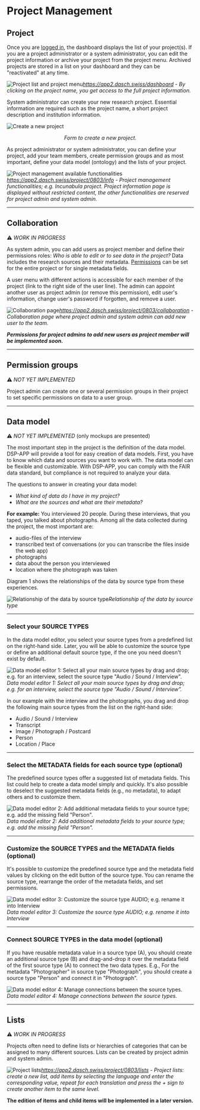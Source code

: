 # Project Management

## Project

Once you are [logged in](/user-guide/#login), the dashboard displays the list of your project(s). If you are a project administrator or a system administrator, you can edit the project information or archive your project from the project menu. Archived projects are stored in a list on your dashboard and they can be "reactivated" at any time. 

![Project list and project menu](../assets/images/knora-app/project-list.png)*https://app2.dasch.swiss/dashboard - By clicking on the project name, you get access to the full project information.*

System administrator can create your new research project. Essential information are required such as the project name, a short project description and institution information.

![Create a new project](../assets/images/knora-app/project-create-new.png)<center>*Form to create a new project.*</center>

As project administrator or system administrator, you can define your project, add your team members, create permission groups and as most important, define your data model (ontology) and the lists of your project.

![Project management available functionalities](../assets/images/knora-app/project-info.png)*https://app2.dasch.swiss/project/0803/info - Project management functionalities; e.g. Incunabula project. Project information page is displayed without restricted content, the other functionalities are reserved for project admin and system admin.*

---

## Collaboration
&#9888; *WORK IN PROGRESS*

As system admin, you can add users as project member and define their permissions roles: *Who is able to edit or to see data in the project?* Data includes the research sources and their metadata. [Permissions](/user-guide/project/#permission-groups) can be set for the entire project or for single metadata fields. 

A user menu with different actions is accessible for each member of the project (link to the right side of the user line). The admin can appoint another user as project admin (or remove this permission), edit user's information, change user's password if forgotten, and remove a user.

![Collaboration page](../assets/images/knora-app/project-collaboration.png)*https://app2.dasch.swiss/project/0803/collaboration - Collaboration page where project admin and system admin can add new user to the team.*

***Permissions for project admins to add new users as project member will be implemented soon.***

---

## Permission groups
&#9888; *NOT YET IMPLEMENTED*

Project admin can create one or several permission groups in their project to set specific permissions on data to a user group.

---

## Data model
&#9888; *NOT YET IMPLEMENTED* (only mockups are presented)

The most important step in the project is the definition of the data model. DSP-APP will provide a tool for easy creation of data models. First, you have to know which data and sources you want to work with. The data model can be flexible and customizable. With DSP-APP, you can comply with the FAIR data standard, but compliance is not required to analyze your data.

The questions to answer in creating your data model:

- *What kind of data do I have in my project?*
- *What are the sources and what are their metadata?*

**For example:** You interviewed 20 people. During these interviews, that you taped, you talked about photographs. Among all the data collected during the project, the most important are:

- audio-files of the interview
- transcribed text of conversations (or you can transcribe the files inside the web app)
- photographs
- data about the person you interviewed
- location where the photograph was taken

Diagram 1 shows the relationships of the data by source type from these experiences.

![Relationship of the data by source type](../assets/images/knora-app/diagram-data-model.png)*Relationship of the data by source type*

---

### Select your SOURCE TYPES

In the data model editor, you select your source types from a predefined list on the right-hand side. Later, you will be able to customize the source type or define an additional default source type, if the one you need doesn't exist by default.

![Data model editor 1: Select all your main source types by drag and drop; e.g. for an interview, select the source type "Audio / Sound / Interview".](../assets/images/knora-app/data-model-add-source.png)*Data model editor 1: Select all your main source types by drag and drop; e.g. for an interview, select the source type "Audio / Sound / Interview".*

In our example with the interview and the photographs, you drag and drop the following main source types from the list on the right-hand side:

- Audio / Sound / Interview
- Transcript
- Image / Photograph / Postcard
- Person
- Location / Place

---

### Select the METADATA fields for each source type (optional)

The predefined source types offer a suggested list of metadata fields. This list could help to create a data model simply and quickly. It's also possible to deselect the suggested metadata fields (e.g., no metadata), to adapt others and to customize them.

![Data model editor 2: Add additional metadata fields to your source type; e.g. add the missing field "Person".](../assets/images/knora-app/data-model-add-property.png)*Data model editor 2: Add additional metadata fields to your source type; e.g. add the missing field "Person".*

---

### Customize the SOURCE TYPES and the METADATA fields (optional)

It's possible to customize the predefined source type and the metadata field values by clicking on the edit button of the source type. You can rename the source type, rearrange the order of the metadata fields, and set permissions.

![Data model editor 3: Customize the source type AUDIO; e.g. rename it into Interview](../assets/images/knora-app/data-model-edit-source.png)*Data model editor 3: Customize the source type AUDIO; e.g. rename it into Interview*

---

### Connect SOURCE TYPES in the data model (optional)

If you have reusable metadata value in a source type (A), you should create an additional source type (B) and drag-and-drop it over the metadata field of the first source type (A) to connect the two data types.
E.g., For the metadata "Photographer" in source type "Photograph", you should create a source type "Person" and connect it in "Photograph".

![Data model editor 4: Manage connections between the source types.](../assets/images/knora-app/data-model-example.png)*Data model editor 4: Manage connections between the source types.*

----

## Lists
&#9888; *WORK IN PROGRESS*

Projects often need to define lists or hierarchies of categories that can be assigned to many different sources. Lists can be created by project admin and system admin. 

![Project lists](../assets/images/knora-app/project-lists.png)*https://app2.dasch.swiss/project/0803/lists - Project lists: create a new list, add items by selecting the language and enter the corresponding value, repeat for each translation and press the + sign to create another item to the same level.*

**The edition of items and child items will be implemented in a later version.**
